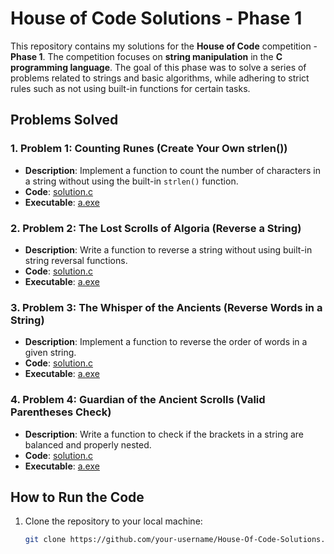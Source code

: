 # House of Code Solutions - Phase 1

This repository contains my solutions for the **House of Code** competition - **Phase 1**. The competition focuses on **string manipulation** in the **C programming language**. The goal of this phase was to solve a series of problems related to strings and basic algorithms, while adhering to strict rules such as not using built-in functions for certain tasks.

## Problems Solved

### 1. **Problem 1: Counting Runes (Create Your Own strlen())**
- **Description**: Implement a function to count the number of characters in a string without using the built-in `strlen()` function.
- **Code**: [solution.c](./Problem1/solution.c)
- **Executable**: [a.exe](./Problem1/a.exe)

### 2. **Problem 2: The Lost Scrolls of Algoria (Reverse a String)**
- **Description**: Write a function to reverse a string without using built-in string reversal functions.
- **Code**: [solution.c](./Problem2/solution.c)
- **Executable**: [a.exe](./Problem2/a.exe)

### 3. **Problem 3: The Whisper of the Ancients (Reverse Words in a String)**
- **Description**: Implement a function to reverse the order of words in a given string.
- **Code**: [solution.c](./Problem3/solution.c)
- **Executable**: [a.exe](./Problem3/a.exe)

### 4. **Problem 4: Guardian of the Ancient Scrolls (Valid Parentheses Check)**
- **Description**: Write a function to check if the brackets in a string are balanced and properly nested.
- **Code**: [solution.c](./Problem4/solution.c)
- **Executable**: [a.exe](./Problem4/a.exe)

## How to Run the Code
1. Clone the repository to your local machine:
   ```bash
   git clone https://github.com/your-username/House-Of-Code-Solutions.git
